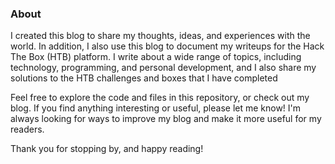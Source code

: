 ### About

I created this blog to share my thoughts, ideas, and experiences with the world. In addition, I also use this blog to document my writeups for the Hack The Box (HTB) platform. I write about a wide range of topics, including technology, programming, and personal development, and I also share my solutions to the HTB challenges and boxes that I have completed

Feel free to explore the code and files in this repository, or check out my blog. If you find anything interesting or useful, please let me know! I'm always looking for ways to improve my blog and make it more useful for my readers.

Thank you for stopping by, and happy reading!
